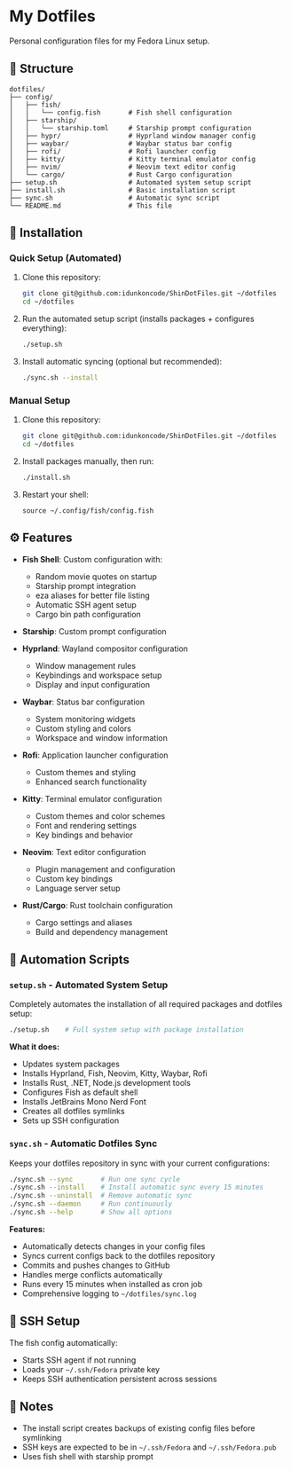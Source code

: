 # My Dotfiles

Personal configuration files for my Fedora Linux setup.

## 📂 Structure

```
dotfiles/
├── config/
│   ├── fish/
│   │   └── config.fish       # Fish shell configuration
│   ├── starship/
│   │   └── starship.toml     # Starship prompt configuration
│   ├── hypr/                 # Hyprland window manager config
│   ├── waybar/               # Waybar status bar config
│   ├── rofi/                 # Rofi launcher config
│   ├── kitty/                # Kitty terminal emulator config
│   ├── nvim/                 # Neovim text editor config
│   └── cargo/                # Rust Cargo configuration
├── setup.sh                  # Automated system setup script
├── install.sh                # Basic installation script
├── sync.sh                   # Automatic sync script
└── README.md                 # This file
```

## 🚀 Installation

### Quick Setup (Automated)

1. Clone this repository:
   ```bash
   git clone git@github.com:idunkoncode/ShinDotFiles.git ~/dotfiles
   cd ~/dotfiles
   ```

2. Run the automated setup script (installs packages + configures everything):
   ```bash
   ./setup.sh
   ```

3. Install automatic syncing (optional but recommended):
   ```bash
   ./sync.sh --install
   ```

### Manual Setup

1. Clone this repository:
   ```bash
   git clone git@github.com:idunkoncode/ShinDotFiles.git ~/dotfiles
   cd ~/dotfiles
   ```

2. Install packages manually, then run:
   ```bash
   ./install.sh
   ```

3. Restart your shell:
   ```fish
   source ~/.config/fish/config.fish
   ```

## ⚙️ Features

- **Fish Shell**: Custom configuration with:
  - Random movie quotes on startup
  - Starship prompt integration
  - eza aliases for better file listing
  - Automatic SSH agent setup
  - Cargo bin path configuration
  
- **Starship**: Custom prompt configuration

- **Hyprland**: Wayland compositor configuration
  - Window management rules
  - Keybindings and workspace setup
  - Display and input configuration

- **Waybar**: Status bar configuration
  - System monitoring widgets
  - Custom styling and colors
  - Workspace and window information

- **Rofi**: Application launcher configuration
  - Custom themes and styling
  - Enhanced search functionality

- **Kitty**: Terminal emulator configuration
  - Custom themes and color schemes
  - Font and rendering settings
  - Key bindings and behavior

- **Neovim**: Text editor configuration
  - Plugin management and configuration
  - Custom key bindings
  - Language server setup

- **Rust/Cargo**: Rust toolchain configuration
  - Cargo settings and aliases
  - Build and dependency management

## 🤖 Automation Scripts

### `setup.sh` - Automated System Setup

Completely automates the installation of all required packages and dotfiles setup:

```bash
./setup.sh    # Full system setup with package installation
```

**What it does:**
- Updates system packages
- Installs Hyprland, Fish, Neovim, Kitty, Waybar, Rofi
- Installs Rust, .NET, Node.js development tools
- Configures Fish as default shell
- Installs JetBrains Mono Nerd Font
- Creates all dotfiles symlinks
- Sets up SSH configuration

### `sync.sh` - Automatic Dotfiles Sync

Keeps your dotfiles repository in sync with your current configurations:

```bash
./sync.sh --sync       # Run one sync cycle
./sync.sh --install    # Install automatic sync every 15 minutes
./sync.sh --uninstall  # Remove automatic sync
./sync.sh --daemon     # Run continuously
./sync.sh --help       # Show all options
```

**Features:**
- Automatically detects changes in your config files
- Syncs current configs back to the dotfiles repository
- Commits and pushes changes to GitHub
- Handles merge conflicts automatically
- Runs every 15 minutes when installed as cron job
- Comprehensive logging to `~/dotfiles/sync.log`

## 🔐 SSH Setup

The fish config automatically:
- Starts SSH agent if not running
- Loads your `~/.ssh/Fedora` private key
- Keeps SSH authentication persistent across sessions

## 📝 Notes

- The install script creates backups of existing config files before symlinking
- SSH keys are expected to be in `~/.ssh/Fedora` and `~/.ssh/Fedora.pub`
- Uses fish shell with starship prompt
